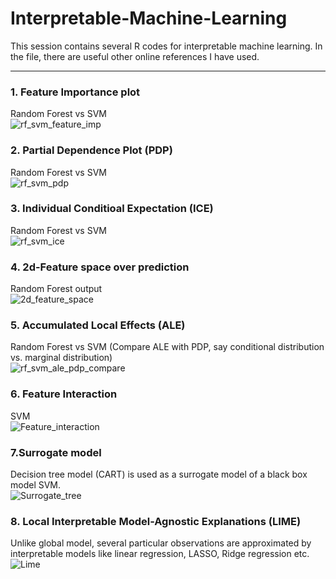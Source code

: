 # Interpretable-Machine-Learning
This session contains several R codes for interpretable machine learning. In the file, there are useful other online references I have used.

---

### 1. Feature Importance plot 
Random Forest vs SVM   
![rf_svm_feature_imp](https://user-images.githubusercontent.com/69023373/89113993-6329d180-d43d-11ea-82f9-0bc13d7cb9ba.png)


### 2. Partial Dependence Plot (PDP)
Random Forest vs SVM   
![rf_svm_pdp](https://user-images.githubusercontent.com/69023373/89114002-86548100-d43d-11ea-9eb7-e5c7e8473634.png)

### 3. Individual Conditioal Expectation (ICE)
Random Forest vs SVM   
![rf_svm_ice](https://user-images.githubusercontent.com/69023373/89114124-a2a4ed80-d43e-11ea-8ce5-dd2d4b42532d.png)

### 4. 2d-Feature space over prediction   
Random Forest output   
![2d_feature_space](https://user-images.githubusercontent.com/69023373/89114048-0ed32180-d43e-11ea-9f81-c3bd4c092f2b.png)

### 5. Accumulated Local Effects (ALE)
Random Forest vs SVM (Compare ALE with PDP, say conditional distribution vs. marginal distribution)     
![rf_svm_ale_pdp_compare](https://user-images.githubusercontent.com/69023373/89114060-2a3e2c80-d43e-11ea-9f10-52243c2a005c.png)

### 6. Feature Interaction
SVM   
![Feature_interaction](https://user-images.githubusercontent.com/69023373/89114142-d122c880-d43e-11ea-8c09-75caa4201a1d.png)

### 7.Surrogate model
Decision tree model (CART) is used as a surrogate model of a black box model SVM.     
![Surrogate_tree](https://user-images.githubusercontent.com/69023373/89114158-f1eb1e00-d43e-11ea-84d5-6301de78fac7.png)

### 8. Local Interpretable Model-Agnostic Explanations (LIME)
Unlike global model, several particular observations are approximated by interpretable models like linear regression, LASSO, Ridge regression etc.   
![Lime](https://user-images.githubusercontent.com/69023373/89114184-3d9dc780-d43f-11ea-82bb-7655d56279bc.png)

